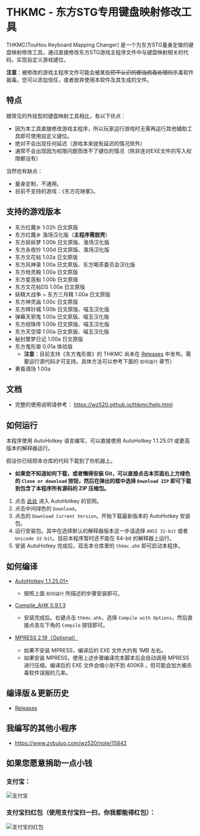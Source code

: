 # THKMC - 东方STG专用键盘映射修改工具

THKMC(TouHou Keyboard Mapping Changer) 是一个为东方STG量身定做的键盘映射修改工具。通过直接修改东方STG游戏主程序文件中与键盘映射相关的代码，实现自定义游戏键位。

**注意**：被修改的游戏主程序文件可能会被某些<del>把不认识的都当病毒处理的</del>杀毒软件报毒。您可以添加信任，或者放弃使用本软件及其生成的文件。

## 特点

跟常见的外挂型的键盘映射工具相比，有以下优点：

* 因为本工具直接修改游戏主程序，所以玩家运行游戏时无需再运行其他辅助工具即可使用自定义键位。
* 绝对不会出现任何延迟（游戏本来就有延迟的情况除外）
* 通常不会出现因为权限问题而改不了键位的情况（除非连对EXE文件的写入权限都没有）

当然也有缺点：
* 量身定制，不通用。
* 目前不支持的游戏：《东方花映冢》。

## 支持的游戏版本

* 东方红魔乡 1.02h 日文原版
* 东方红魔乡 渔场汉化版（**主程序需脱壳**）
* 东方妖妖梦 1.00b 日文原版、渔场汉化版
* 东方永夜抄 1.00d 日文原版、渔场汉化版
* 东方文花帖 1.02a 日文原版
* 东方风神录 1.00a 日文原版、东方喝茶委员会汉化版
* 东方地灵殿 1.00a 日文原版
* 东方星莲船 1.00b 日文原版
* 东方文花帖DS 1.00a 日文原版
* 妖精大战争 ~ 东方三月精 1.00a 日文原版
* 东方神灵庙 1.00c 日文原版
* 东方辉针城 1.00b 日文原版、喵玉汉化版
* 弹幕天邪鬼 1.00a 日文原版、喵玉汉化版
* 东方绀珠传 1.00b 日文原版、喵玉汉化版
* 东方天空璋 1.00a 日文原版、喵玉汉化版
* 秘封噩梦日记 1.00a 日文原版
* 东方鬼形兽 0.01a 体验版
	+ **注意**：目前支持《东方鬼形兽》的 THKMC 尚未在 [Releases] 中发布。需要运行源代码才可支持。具体方法可以参考下面的 `如何运行` 章节）
* 黄昏酒场 1.00a

## 文档

* 完整的使用说明请参考： <https://wz520.github.io/thkmc/help.html>

## 如何运行

本程序使用 AutoHotkey 语言编写，可以直接使用 AutoHotkey 1.1.25.01 或更高版本的解释器运行。

假设你已经把本仓库的代码下载到了你机器上。
* __如果您不知道如何下载，或者懒得安装 Git，可以直接点击本页面右上方绿色的 `Clone or download` 按钮，然后在弹出的框中选择 `Download ZIP` 即可下载到包含了本程序所有源码的 ZIP 压缩包。__


1. 点击 [此处](https://autohotkey.com/) 进入 AutoHotkey 的官网。
2. 点击中间绿色的 `Download`。
3. 点击的 `Download Current Version`。开始下载最新版本的 AutoHotkey 安装包。
4. 运行安装包。其中在选择默认的解释器版本这一步请选择 `ANSI 32-bit` 或者 `Unicode 32-bit`。目前本程序暂时还不能在 64-bit 的解释器上运行。
5. 安装 AutoHotkey 完成后，双击本仓库里的 `thkmc.ahk` 即可启动本程序。

## 如何编译

* [AutoHotkey 1.1.25.01+]
	+ 按照上面 `如何运行` 所描述的步骤安装即可。

* [Compile_AHK 0.9.1.3](https://autohotkey.com/board/topic/21189-compile-ahk-ii-for-those-who-compile/)
	+ 安装完成后。右键点击 `thkmc.ahk`，选择 `Compile with Options`，然后直接点击左下角的 `Compile` 按钮即可。

* [MPRESS 2.19（Optional）](http://www.matcode.com/mpress.htm)
	+ 如果不安装 MPRESS，编译后的 EXE 文件大约有 1MB 左右。
	+ 如果安装 MPRESS，使用上述步骤编译完本脚本后会自动调用 MPRESS 进行压缩。编译后的 EXE 文件会缩小到不到 400KB 。但可能会加大被杀毒软件误报的几率。

## 编译版＆更新历史

* [Releases]

## 我编写的其他小程序

* <https://www.zybuluo.com/wz520/note/15842>

## 如果您愿意捐助一点小钱

### 支付宝：
![支付宝](https://i.loli.net/2019/02/08/5c5d3764d5dd8.png "支付宝")

### 支付宝扫红包（使用支付宝扫一扫，你我都能得红包）：
![支付宝扫红包](https://i.loli.net/2019/03/15/5c8b3c84994ff.png)

[AutoHotkey 1.1.25.01+]: https://autohotkey.com/
[Releases]: https://github.com/wz520/thkmc/releases
